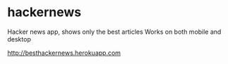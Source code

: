 # hackernews

Hacker news app, shows only the best articles
Works on both mobile and desktop

http://besthackernews.herokuapp.com
